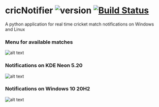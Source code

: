 # cricNotifier ![version](https://img.shields.io/badge/version-1.0.0.0-brightgreen.svg) [![Build Status](https://travis-ci.org/zweack/cricNotifier.svg?branch=main)](https://travis-ci.org/zweack/cricNotifier)

A python application for real time cricket match notifications on Windows and Linux

### Menu for available matches
![alt text](https://github.com/zweack/cricNotifier/blob/main/static/screenshots/menu.png?raw=true)

### Notifications on KDE Neon 5.20
![alt text](https://github.com/zweack/cricNotifier/blob/main/static/screenshots/linux.png?raw=true)

### Notifications on Windows 10 20H2
![alt text](https://github.com/zweack/cricNotifier/blob/main/static/screenshots/windows.png?raw=true)
